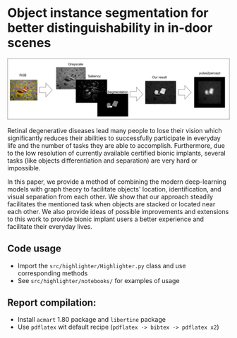 # Object instance segmentation for better distinguishability in in-door scenes

![The approach](report/figures/teaser.png)

Retinal degenerative diseases lead many people to lose their vision which significantly reduces their abilities to successfully participate in everyday life and the number of tasks they are able to accomplish. Furthermore, due to the low resolution of currently available certified bionic implants, several tasks (like objects differentiation and separation) are very hard or impossible. 

In this paper, we provide a method of combining the modern deep-learning models with graph theory to facilitate objects' location, identification, and visual separation from each other. We show that our approach steadily facilitates the mentioned task when objects are stacked or located near each other. We also provide ideas of possible improvements and extensions to this work to provide bionic implant users a better experience and facilitate their everyday lives.

## Code usage
- Import the `src/highlighter/Highlighter.py` class and use corresponding methods
- See `src/highlighter/notebooks/` for examples of usage 

## Report compilation:
- Install `acmart` 1.80 package and `libertine` package
- Use `pdflatex` wit default recipe (`pdflatex -> bibtex -> pdflatex x2`)